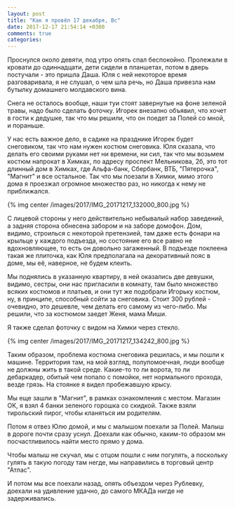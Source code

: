 ```yaml
---
layout: post
title: "Как я провёл 17 декабря, Вс"
date: 2017-12-17 21:54:14 +0300
comments: true
categories: 
---
```

Проснулся около девяти, под утро опять спал беспокойно. Пролежали в кровати до одиннадцати, дети сидели в планшетах, потом в дверь постучали - это пришла Даша. Юля с ней некоторое время разговаривала, я не слушал, о чем шла речь, но Даша привезла нам бутылку домашнего молдавского вина.

Снега не осталось вообще, наши туи стоят завернутые на фоне зеленой травы, надо было сделать фоточку. Игорек внезапно объявил, что хочет в гости к дедушке, так что мы решили, что он поедет за Полей со мной, и пораньше.

У нас есть важное дело, в садике на празднике Игорек будет снеговиком, так что нам нужен костюм снеговика. Юля сказала, что делать его своими руками нет ни времени, ни сил, так что мы возьмем костюм напрокат в Химках, по адресу проспект Мельникова, 2б, это тот длинный дом в Химках, где Альфа-банк, Сбербанк, ВТБ, "Пятерочка", "Магнит" и все остальное. Так что мы поезали в Химки, мимо этого дома я проезжал огромное множество раз, но никогда к нему не приближался.

{% img center /images/2017/IMG_20171217_132000_800.jpg %}

С лицевой стороны у него действительно небывалый набор заведений, а задняя сторона обнесена забором и на заборе домофон. Дом, видимо, строилься с некоторой претензией, там даже есть фонари на крыльце у каждого подъезда, но состояние его все равно не вдохновляющее, то есть он довольно загаженный. В подъезде поклеена такая же плиточка, как Юля предполагала на декоративный пояс в доме, мы её, наверное, не будем клеить.

Мы поднялись в указанную квартиру, в ней оказались две девушки, видимо, сестры, они нас пригласили в комнату, там было множество всяких костюмов и платьев, и они тут же подобрали Игорьку костюм, ну, в принципе, способный сойти за снеговика. Стоит 300 рублей - очевидно, это дешевле, чем делать его самому из чего-либо. Мы решили, что за костюмом заедет Женя, мама Миши.

Я также сделал фоточку с видом на Химки через стекло.

{% img center /images/2017/IMG_20171217_134242_800.jpg %}

Таким образом, проблема костюма снеговика решилась, и мы пошли к машине. Территория там, на мой взгляд, полупомоечная, люди вообще не должны жить в такой среде. Какие-то то ли ворота, то ли дебаркадер, обитый чем попало с помойки, нет нормального прохода, везде грязь. На стоянке я видел пробежавшую крысу.

Мы еще зашли в "Магнит", в рамках ознакомления с местом. Магазин ОК, я взял 4 банки зеленого горошка со скидкой. Также взяли тирольский пирог, чтобы кланяться им родителям.

Потом я отвез Юлю домой, и мы с малышом поехали за Полей. Малыш в дороге почти сразу уснул. Доехали как обычно, каким-то образом мн посчастливилось найти место прямо у дома. 

Чтобы малыш не скучал, мы с отцом пошли с ним погулять, а поскольку гулять в такую погоду там негде, мы направились в торговый центр "Атлас". 

И потом мы все поехали назад, опять объездом через Рублевку, доехали на удивление удачно, до самого МКАДа нигде не задерживались. 
